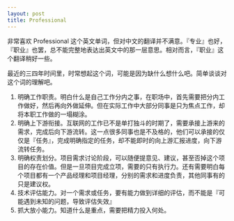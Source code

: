 ```yaml
---
layout: post
title: Professional
---
```

非常喜欢 Professional 这个英文单词，但对中文的翻译并不满意。『专业』也好，『职业』也罢，总不能完整地表达出英文中的那一层意思。相对而言，『职业』这个翻译稍好一些。

最近的三四年时间里，时常想起这个词，可能是因为缺什么想什么吧。简单谈谈对这个词的理解吧。

1. 明确工作职责。明白什么是自己工作分内之事，在职场中，首先需要把分内工作做好，然后再向外做延伸。但在实际工作中大部分同事是只为焦点工作，却将本职工作做的一塌糊涂。
2. 明确上下游衔接。互联网的工作已不是单打独斗的时期了，需要承接上游来的需求，完成后向下游流转。这一点很多同事也是不及格的，他们可以承接的仅仅是『任务』，完成明确指定的任务，却不能即时的向上游汇报进度，向下游流转任务。
3. 明确权责划分。项目需求讨论阶段，可以随便提意见、建议，甚至否掉这个项目的存在价值。但是一旦项目完成立项，需要的只有执行力。还有需要明白每个项目都有一个产品经理和项目经理，分别的需求和进度负责，其他同事有的只是建议权。
4. 技术评估能力。对一个需求或任务，要有能力做到详细的评估，而不能是『可能遇到未知的问题，导致评估失效』
5. 抓大放小能力。知道什么是重点，需要把精力投入何处。